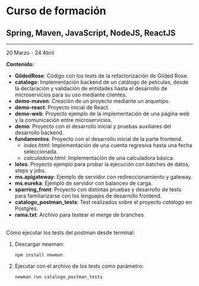 # Curso de formación
## Spring, Maven, JavaScript, NodeJS, ReactJS

---
20 Marzo - 24 Abril

**Contenido:**
* **GildedRose**: Código con los tests de la refactorización de Gilded Rose.
* **catalogo**: Implementación backend de un catálogo de películas, desde la declaración y validación de entidades hasta el desarrollo de microservicios para su uso mediante clientes.
* **demo-maven**: Creación de un proyecto mediante un arquetipo.
* **demo-react**: Proyecto inicial de React.
* **demo-web**: Proyecto ejemplo de la implementación de una página web y la comunicación entre microservicios.
* **demo**: Proyecto con el desarrollo inicial y pruebas auxiliares del desarrollo backend.
* **fundamentos**: Proyecto con el desarrollo inicial de la parte frontend.
  * _index.html_: Implementación de una cuenta regresiva hasta una fecha seleccionada.
  * _calculadora.html_: Implementación de una calculadora básica.
* **lotes**: Proyecto ejemplo para probar la ejecución con batches de datos, steps y jobs.
* **ms.apigateway**: Ejemplo de servidor con redireccionamiento y gateway.
* **ms.eureka**: Ejemplo de servidor con balanceo de carga.
* **sparring_front**: Proyecto con distintas pruebas y desarrollo de tests para familiarizarse con los lenguajes de desarrollo frontend.
* **catalogo_postman_tests**: Test realizados sobre el proyecto _catalogo_ en Postgres.
* **rama.txt**: Archivo para testear el merge de branches

<br>
Cómo ejecutar los tests del postman desde terminal:

1. Descargar newman:

   <code>npm install newman</code>
2. Ejecutar con el archivo de los tests como parámetro: 

    <code>newman run catalogo_postman_tests</code>
